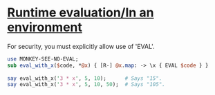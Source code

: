 [1]: http://rosettacode.org/wiki/Runtime_evaluation/In_an_environment

# [Runtime evaluation/In an environment][1]

For security, you must explicitly allow use of 'EVAL'.

```perl
use MONKEY-SEE-NO-EVAL;
sub eval_with_x($code, *@x) { [R-] @x.map: -> \x { EVAL $code } }
 
say eval_with_x('3 * x', 5, 10);      # Says "15".
say eval_with_x('3 * x', 5, 10, 50);  # Says "105".
```